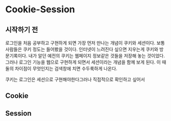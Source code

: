 # Cookie-Session

## 시작하기 전
로그인을 처음 공부하고 구현하게 되면 가장 먼저 만나는 개념이 쿠키와 세션이다. 보통 사람들은 쿠키 정도는 들어봤을 것이다. 인터넷이 느려진다 싶으면 지우는게 쿠키와 방문기록이다. 내가 알던 예전의 쿠키는 웹페이지 정보같은 것들을 저장해 놓는 것이었다. 그러나 로그인 기능을 웹으로 구현하게 되면서 세션이라는 개념을 함께 보게 된다. 이 때 둘의 차이점이 무엇인지는 검색창에 치면 수두룩하게 나온다. 

쿠키는 로그인은 세션으로 구현해야한다그러나 직접적으로 확인하고 싶어서   

## Cookie

## Session